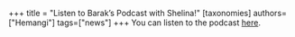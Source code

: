 +++
title = "Listen to Barak’s Podcast with Shelina!"
[taxonomies]
authors=["Hemangi"]
tags=["news"]
+++
You can listen to the podcast [here](https://holdthatthought.wustl.edu/news/stress-and-competition-does-research-lifestyle-inhibit-innovation).
